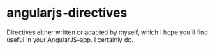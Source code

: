 # angularjs-directives
Directives either written or adapted by myself, which I hope you'll find useful in your AngularJS-app. I certainly do.
